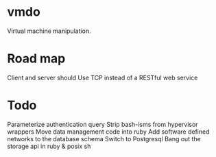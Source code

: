# vmdo
Virtual machine manipulation.

# Road map
Client and server should Use TCP instead of a RESTful web service

# Todo
Parameterize authentication query
Strip bash-isms from hypervisor wrappers
Move data management code into ruby
Add software defined networks to the database schema
Switch to Postgresql
Bang out the storage api in ruby & posix sh
